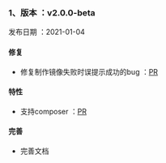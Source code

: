 ### 1、版本 ：v2.0.0-beta
发布日期 ：2021-01-04

#### 修复
- 修复制作镜像失败时误提示成功的bug ：[PR](https://github.com/WGrape/esupdater/pull/37)

#### 特性
- 支持composer ：[PR](https://github.com/WGrape/esupdater/pull/37)

#### 完善
- 完善文档

